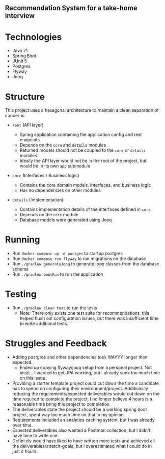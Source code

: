 ## Recommendation System for a take-home interview

# Technologies

- Java 21
- Spring Boot
- JUnit 5
- Postgres
- Flyway
- Jooq

# Structure

This project uses a hexagonal architecture to maintain a clean separation of concerns.

- `root` (API layer)
    - Spring application containing the application config and rest endpoints
    - Depends on the `core` and `details` modules
    - Returned models should not be coupled to the `core` or `details` modules
    - Ideally the API layer would not be in the root of the project, but would be in its own `app` submodule

- `core` (Interfaces / Business logic)
    - Contains the core domain models, interfaces, and business logic
    - Has no dependencies on other modules
- `details` (Implementation)
    - Contains implementation details of the interfaces defined in `core`
    - Depends on the `core` module
    - Database models were generated using Jooq

# Running

- Run `docker compose up -d postges` to startup postgres
- Run `docker compose run flyway` to run migrations on the database
- Run `./gradlew generateJooq` to generate jooq classes from the database schema
- Run `./gradlew bootRun` to run the application

# Testing

- Run `./gradlew clean test` to run the tests
    - Note: There only exists one test suite for recommendations, this helped flush out configuration issues,
      but there was insufficient time to write additional tests.

# Struggles and Feedback

- Adding postgres and other dependencies took WAYYY longer than expected.
    - Ended up copying flyway/jooq setup from a personal project. Not
      ideal... I wanted to get JPA working, but I already sunk too much time on this issue.
- Providing a starter template project could cut down the time a candidate has to spend on configuring their
  environment/project. Additionally reducing the requirements/expected deliverables would cut down on the time
  required to complete the project. I no longer believe 4 hours is a reasonable time bring this project to completion.
- The deliverables state the project should be a working spring boot project, spent way too much time on that in my
  opinion.
- Requirements included an analytics caching system, but I was already over time.
- Expected deliverables also wanted a Postman collection, but I didn't have time to write one.
- Definitely would have liked to have written more tests and achieved all the deliverables/stretch-goals, but I
  overestimated what I could do in just 4 hours.
